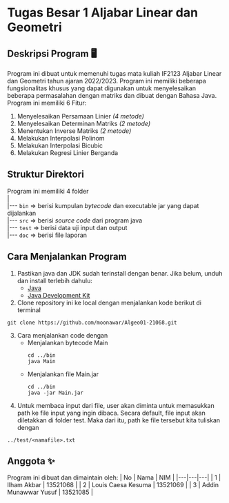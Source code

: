 # Tugas Besar 1 Aljabar Linear dan Geometri 

## Deskripsi Program 🖥️
Program ini dibuat untuk memenuhi tugas mata kuliah IF2123 Aljabar Linear dan Geometri tahun ajaran 2022/2023. Program ini memiliki beberapa fungsionalitas khusus yang dapat digunakan untuk menyelesaikan beberapa permasalahan dengan matriks dan dibuat dengan Bahasa Java. Program ini memiliki 6 Fitur:

   1. Menyelesaikan Persamaan Linier *(4 metode)*
   2. Menyelesaikan Determinan Matriks *(2 metode)*
   3. Menentukan Inverse Matriks *(2 metode)*
   4. Melakukan Interpolasi Polinom
   5. Melakukan Interpolasi Bicubic
   6. Melakukan Regresi Linier Berganda

## Struktur Direktori
Program ini memiliki 4 folder<br>
|<br>
|---  `bin` => berisi kumpulan *bytecode* dan executable jar yang dapat dijalankan<br>
|---  `src` => berisi *source code* dari program java<br>
|---  `test` => berisi data uji input dan output<br>
|---  `doc` => berisi file laporan<br>

## Cara Menjalankan Program
  1. Pastikan java dan JDK sudah terinstall dengan benar. Jika belum, unduh dan install terlebih dahulu:
      - [Java](https://www.java.com/en/download/)
      - [Java Development Kit](https://www.oracle.com/java/technologies/downloads/#java11)
  2. Clone repository ini ke local dengan menjalankan kode berikut di terminal
  ```github
  git clone https://github.com/moonawar/Algeo01-21068.git
  ```
  3. Cara menjalankan code dengan
       - Menjalankan bytecode Main
         ```
         cd ../bin
         java Main
         ```
       - Menjalankan file Main.jar
         ```
         cd ../bin
         java -jar Main.jar
         ```
  4. Untuk membaca input dari file, user akan diminta untuk memasukkan path ke file input yang ingin dibaca. Secara default, file input akan diletakkan di folder test. Maka dari itu, path ke file tersebut kita tuliskan dengan
   ```
   ../test/<namafile>.txt
   ```
  

## Anggota ✨
Program ini dibuat dan dimaintain oleh:
| No | Nama  | NIM  |
|---|---|---|
| 1 | Ilham Akbar  | 13521068  |
| 2 | Louis Caesa Kesuma  | 13521069  |
| 3  | Addin Munawwar Yusuf  | 13521085  |
